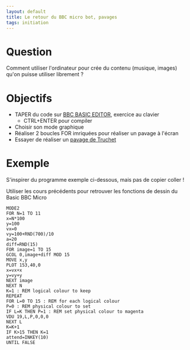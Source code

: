```yaml
---
layout: default
title: Le retour du BBC micro bot, pavages
tags: initiation
---
```

# Question

Comment utiliser l'ordinateur pour crée du contenu (musique, images) qu'on puisse utiliser librement ?

# Objectifs

- TAPER du code sur [BBC BASIC EDITOR](https://bbcmic.ro/), exercice au clavier
    - CTRL+ENTER pour compiler
- Choisir son mode graphique
- Réaliser 2 boucles FOR imriquées pour réaliser un pavage à l'écran
- Essayer de réaliser un [pavage de Truchet](http://images.math.cnrs.fr/Les-pavages-de-Truchet.html)

# Exemple

S'inspirer du programme exemple ci-dessous, mais pas de copier coller !

Utiliser les cours précédents pour retrouver les fonctions de dessin du Basic BBC Micro

```basic
MODE2
FOR N=1 TO 11
x=N*100
y=100
vx=0
vy=100+RND(700)/10
a=20
diff=RND(15)
FOR image=1 TO 15
GCOL 0,image+diff MOD 15
MOVE x,y
PLOT 153,40,0
x=vx+x
y=vy+y
NEXT image
NEXT N
K=1 : REM logical colour to keep 
REPEAT
FOR L=0 TO 15 : REM for each logical colour
P=0 : REM physical colour to set  
IF L=K THEN P=1 : REM set physical colour to magenta
VDU 19,L,P,0,0,0
NEXT L
K=K+1
IF K>15 THEN K=1
attend=INKEY(10)
UNTIL FALSE
```
